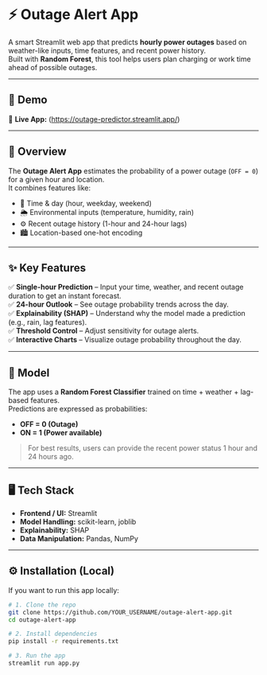 # ⚡ Outage Alert App

A smart Streamlit web app that predicts **hourly power outages** based on weather-like inputs, time features, and recent power history.  
Built with **Random Forest**, this tool helps users plan charging or work time ahead of possible outages.

---

## 🚀 Demo

🔗 **Live App:** (https://outage-predictor.streamlit.app/)

---

## 🧠 Overview

The **Outage Alert App** estimates the probability of a power outage (`OFF = 0`) for a given hour and location.  
It combines features like:

- 📅 Time & day (hour, weekday, weekend)
- 🌦️ Environmental inputs (temperature, humidity, rain)
- ⚙️ Recent outage history (1-hour and 24-hour lags)
- 🏙️ Location-based one-hot encoding

---

## ✨ Key Features

✅ **Single-hour Prediction** – Input your time, weather, and recent outage duration to get an instant forecast.  
✅ **24-hour Outlook** – See outage probability trends across the day.  
✅ **Explainability (SHAP)** – Understand why the model made a prediction (e.g., rain, lag features).  
✅ **Threshold Control** – Adjust sensitivity for outage alerts.  
✅ **Interactive Charts** – Visualize outage probability throughout the day.  

---

## 🧩 Model

The app uses a **Random Forest Classifier** trained on time + weather + lag-based features.  
Predictions are expressed as probabilities:  
- **OFF = 0 (Outage)**  
- **ON = 1 (Power available)**  

> For best results, users can provide the recent power status 1 hour and 24 hours ago.

---

## 🖥️ Tech Stack

- **Frontend / UI:** Streamlit  
- **Model Handling:** scikit-learn, joblib  
- **Explainability:** SHAP  
- **Data Manipulation:** Pandas, NumPy  

---

## ⚙️ Installation (Local)

If you want to run this app locally:

```bash
# 1. Clone the repo
git clone https://github.com/YOUR_USERNAME/outage-alert-app.git
cd outage-alert-app

# 2. Install dependencies
pip install -r requirements.txt

# 3. Run the app
streamlit run app.py
